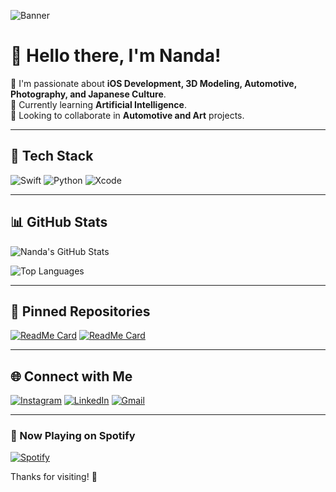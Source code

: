 ![Banner](https://github.com/user-attachments/assets/4e3b0a8d-6005-4d19-98dc-526ebaf82399)


# 👋 Hello there, I'm Nanda!

🔹 I'm passionate about **iOS Development, 3D Modeling, Automotive, Photography, and Japanese Culture**.  
🔹 Currently learning **Artificial Intelligence**.  
🔹 Looking to collaborate in **Automotive and Art** projects.  

---

## 🔧 Tech Stack

![Swift](https://img.shields.io/badge/Swift-FA7343?style=for-the-badge&logo=swift&logoColor=white)
![Python](https://img.shields.io/badge/Python-3776AB?style=for-the-badge&logo=python&logoColor=white)
![Xcode](https://img.shields.io/badge/Xcode-1575F9?style=for-the-badge&logo=xcode&logoColor=white)

---

## 📊 GitHub Stats

![Nanda's GitHub Stats](https://github-readme-stats.vercel.app/api?username=StelleeBlazer&show_icons=true&theme=tokyonight)

![Top Languages](https://github-readme-stats.vercel.app/api/top-langs/?username=StelleeBlazer&layout=compact&theme=tokyonight)

---

## 📌 Pinned Repositories

[![ReadMe Card](https://github-readme-stats.vercel.app/api/pin/?username=StelleeBlazer&repo=CalculatorIOS&theme=tokyonight)](https://github.com/StelleeBlazer/CalculatorIOS)
[![ReadMe Card](https://github-readme-stats.vercel.app/api/pin/?username=StelleeBlazer&repo=FoodIOS&theme=tokyonight)](https://github.com/StelleeBlazer/FoodIOS)

---

## 🌐 Connect with Me

[![Instagram](https://img.shields.io/badge/Instagram-E4405F?style=for-the-badge&logo=instagram&logoColor=white)](https://instagram.com/nandamitsuketa)
[![LinkedIn](https://img.shields.io/badge/LinkedIn-0077B5?style=for-the-badge&logo=linkedin&logoColor=white)](https://www.linkedin.com/in/muhammad-rahmananda-arief-wibisono-34871433a/)
[![Gmail](https://img.shields.io/badge/Gmail-D14836?style=for-the-badge&logo=gmail&logoColor=white)](mailto:rahmanandarief@gmail.com)

---

### 🎵 Now Playing on Spotify

[![Spotify](https://novatorem-git-main-nandas-projects-8cd5f319.vercel.app/api/spotify)](https://open.spotify.com/user/huvx2jl41c1rlzg8a9hrey0u4)

Thanks for visiting! 🚀

<!---
StelleeBlazer/StelleeBlazer is a ✨ special ✨ repository because its `README.md` (this file) appears on your GitHub profile.
You can click the Preview link to take a look at your changes.
--->

<!-- Refresh GitHub Cache -->


